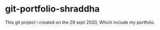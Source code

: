 # git-portfolio-shraddha
This git project i created on the 29 sept 2020, Which include my portfolio.
